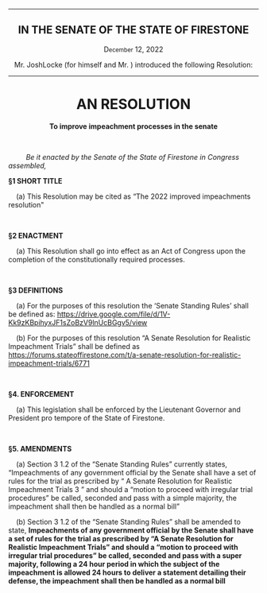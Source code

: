 <div align="center">

---

<h2><b>IN THE SENATE OF THE STATE OF FIRESTONE</b></h2>

<p>D<small>ecember</small> 12, 2022</p>

Mr. JoshLocke (for himself and Mr. ) introduced the following Resolution:

---

<h1><b>AN RESOLUTION</b></h1>

**To improve impeachment processes in the senate**

</div>

<br/>

&nbsp;&nbsp;&nbsp;&nbsp;&nbsp;&nbsp;&nbsp;&nbsp; _Be it enacted by the Senate of the State of Firestone in Congress assembled,_

**§1 SHORT TITLE**

&nbsp;&nbsp;&nbsp; (a) This Resolution may be cited as “The 2022 improved impeachments resolution" 

<br/>

**§2 ENACTMENT**

&nbsp;&nbsp;&nbsp; (a) This Resolution shall go into effect as an Act of Congress upon the completion of the constitutionally required processes.

<br/>

**§3 DEFINITIONS**

&nbsp;&nbsp;&nbsp; (a) For the purposes of this resolution the ‘Senate Standing Rules’ shall be defined as: https://drive.google.com/file/d/1V-Kk9zKBpihyxJF1sZoBzV9lnUcBGgv5/view

&nbsp;&nbsp;&nbsp; (b) For the purposes of this resolution “A Senate Resolution for Realistic Impeachment Trials” shall be defined as https://forums.stateoffirestone.com/t/a-senate-resolution-for-realistic-impeachment-trials/6771


<br/>

**§4. ENFORCEMENT**

&nbsp;&nbsp;&nbsp; (a) This legislation shall be enforced by the Lieutenant Governor and President pro tempore of the State of Firestone.

<br/>

**§5. AMENDMENTS**

&nbsp;&nbsp;&nbsp; (a) Section 3 1.2 of the “Senate Standing Rules” currently states, “Impeachments of any government official by the Senate shall have a set of rules for the trial as prescribed by “ A Senate Resolution for Realistic Impeachment Trials 3 ” and should a “motion to proceed with irregular trial procedures” be called, seconded and pass with a simple majority, the impeachment shall then be handled as a normal bill”

&nbsp;&nbsp;&nbsp; (b) Section 3 1.2 of the “Senate Standing Rules” shall be amended to state, **Impeachments of any government official by the Senate shall have a set of rules for the trial as prescribed by “A Senate Resolution for Realistic Impeachment Trials” and should a “motion to proceed with irregular trial procedures” be called, seconded and pass with a super majority, following a 24 hour period in which the subject of the impeachment is allowed 24 hours to deliver a statement detailing their defense, the impeachment shall then be handled as a normal bill**


</br>

